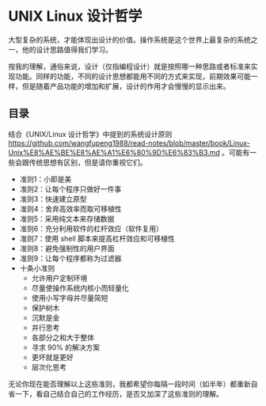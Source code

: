 # UNIX Linux 设计哲学

大型复杂的系统，才能体现出设计的价值。操作系统是这个世界上最复杂的系统之一，他的设计思路值得我们学习。

按我的理解，通俗来说，设计（仅指编程设计）就是按照哪一种思路或者标准来实现功能。同样的功能，不同的设计思想都能用不同的方式来实现，前期效果可能一样，但是随着产品功能的增加和扩展，设计的作用才会慢慢的显示出来。

## 目录

结合《UNIX/Linux 设计哲学》中提到的系统设计原则 https://github.com/wangfupeng1988/read-notes/blob/master/book/Linux-Unix%E8%AE%BE%E8%AE%A1%E6%80%9D%E6%83%B3.md 。可能有一些会跟传统思想有区别，但是请你重视它们。

- 准则1：小即是美
- 准则2：让每个程序只做好一件事
- 准则3：快速建立原型
- 准则4：舍弃高效率而取可移植性
- 准则5：采用纯文本来存储数据
- 准则6：充分利用软件的杠杆效应（软件复用）
- 准则7：使用 shell 脚本来提高杠杆效应和可移植性
- 准则8：避免强制性的用户界面
- 准则9：让每个程序都称为过滤器
- 十条小准则
    - 允许用户定制环境
    - 尽量使操作系统内核小而轻量化
    - 使用小写字母并尽量简短
    - 保护树木
    - 沉默是金
    - 并行思考
    - 各部分之和大于整体
    - 寻求 90% 的解决方案
    - 更坏就是更好
    - 层次化思考

无论你现在能否理解以上这些准则，我都希望你每隔一段时间（如半年）都重新自省一下，看自己结合自己的工作经历，是否又加深了这些准则的理解。
